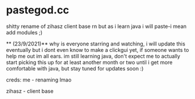 # pastegod.cc

shitty rename of zihasz client base rn but as i learn java i will paste-i mean add modules ;)

**
(23/9/2021)** why is everyone starring and watching, i will update this eventually but i dont even know to make a clickgui yet, if someone wants to help me out im all ears. im still learning java, don't expect me to actually start picking this up for at least another month or two until i get more comfortable with java, but stay tuned for updates soon :)

creds:
me - renaming lmao

zihasz - client base
